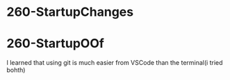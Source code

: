 
# 260-StartupChanges
# 260-StartupOOf
I learned that using git is much easier from VSCode than the terminal(i tried bohth)
